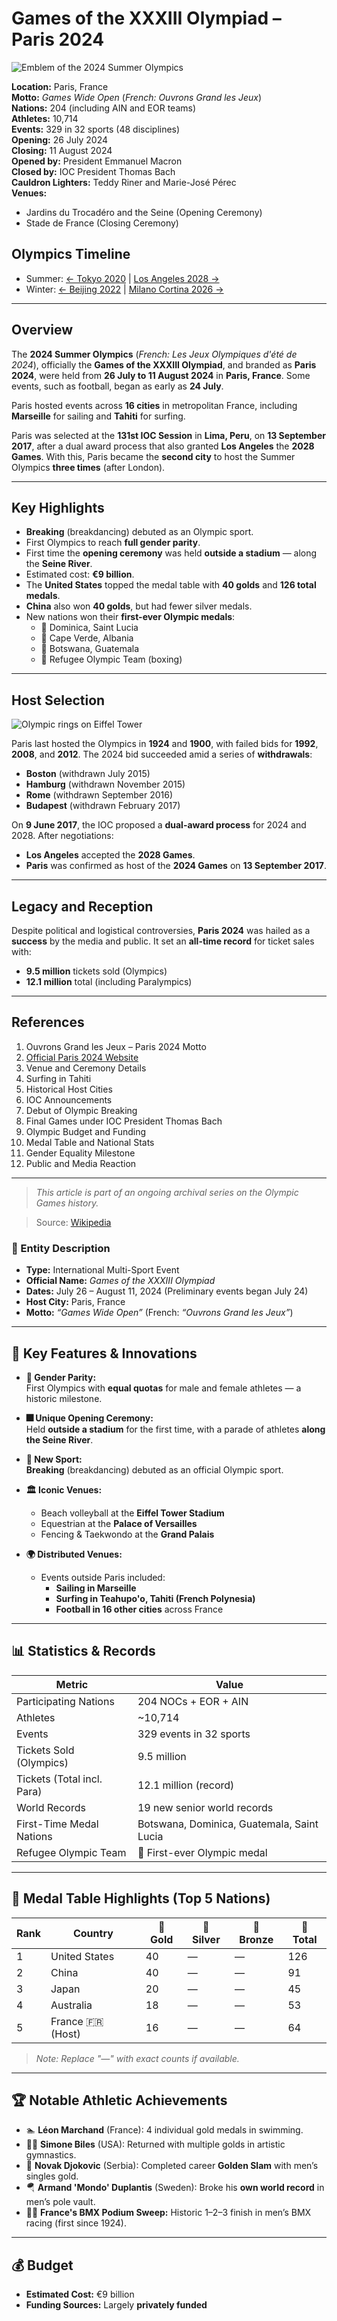 
# Games of the XXXIII Olympiad – Paris 2024

![Emblem of the 2024 Summer Olympics](#)

**Location:** Paris, France  
**Motto:** _Games Wide Open_ (_French: Ouvrons Grand les Jeux_)  
**Nations:** 204 (including AIN and EOR teams)  
**Athletes:** 10,714  
**Events:** 329 in 32 sports (48 disciplines)  
**Opening:** 26 July 2024  
**Closing:** 11 August 2024  
**Opened by:** President Emmanuel Macron  
**Closed by:** IOC President Thomas Bach  
**Cauldron Lighters:** Teddy Riner and Marie-José Pérec  
**Venues:**  
- Jardins du Trocadéro and the Seine (Opening Ceremony)  
- Stade de France (Closing Ceremony)

## Olympics Timeline

- Summer: [← Tokyo 2020](#) | [Los Angeles 2028 →](#)  
- Winter: [← Beijing 2022](#) | [Milano Cortina 2026 →](#)  

---

## Overview

The **2024 Summer Olympics** (_French: Les Jeux Olympiques d'été de 2024_), officially the **Games of the XXXIII Olympiad**, and branded as **Paris 2024**, were held from **26 July to 11 August 2024** in **Paris, France**. Some events, such as football, began as early as **24 July**.

Paris hosted events across **16 cities** in metropolitan France, including **Marseille** for sailing and **Tahiti** for surfing.

Paris was selected at the **131st IOC Session** in **Lima, Peru**, on **13 September 2017**, after a dual award process that also granted **Los Angeles** the **2028 Games**. With this, Paris became the **second city** to host the Summer Olympics **three times** (after London).

---

## Key Highlights

- **Breaking** (breakdancing) debuted as an Olympic sport.
- First Olympics to reach **full gender parity**.
- First time the **opening ceremony** was held **outside a stadium** — along the **Seine River**.
- Estimated cost: **€9 billion**.
- The **United States** topped the medal table with **40 golds** and **126 total medals**.
- **China** also won **40 golds**, but had fewer silver medals.
- New nations won their **first-ever Olympic medals**:  
  - 🥇 Dominica, Saint Lucia  
  - 🥇 Cape Verde, Albania  
  - 🥇 Botswana, Guatemala  
  - 🥉 Refugee Olympic Team (boxing)

---

## Host Selection

![Olympic rings on Eiffel Tower](#)

Paris last hosted the Olympics in **1924** and **1900**, with failed bids for **1992**, **2008**, and **2012**. The 2024 bid succeeded amid a series of **withdrawals**:

- **Boston** (withdrawn July 2015)
- **Hamburg** (withdrawn November 2015)
- **Rome** (withdrawn September 2016)
- **Budapest** (withdrawn February 2017)

On **9 June 2017**, the IOC proposed a **dual-award process** for 2024 and 2028. After negotiations:

- **Los Angeles** accepted the **2028 Games**.
- **Paris** was confirmed as host of the **2024 Games** on **13 September 2017**.

---

## Legacy and Reception

Despite political and logistical controversies, **Paris 2024** was hailed as a **success** by the media and public. It set an **all-time record** for ticket sales with:

- **9.5 million** tickets sold (Olympics)
- **12.1 million** total (including Paralympics)

---

## References

1. Ouvrons Grand les Jeux – Paris 2024 Motto  
2. [Official Paris 2024 Website](https://www.paris2024.org)  
3. Venue and Ceremony Details  
4. Surfing in Tahiti  
5. Historical Host Cities  
6. IOC Announcements  
7. Debut of Olympic Breaking  
8. Final Games under IOC President Thomas Bach  
9. Olympic Budget and Funding  
10. Medal Table and National Stats  
11. Gender Equality Milestone  
12. Public and Media Reaction

---

> _This article is part of an ongoing archival series on the Olympic Games history._



> Source: [Wikipedia](https://en.wikipedia.org)


### 🧾 Entity Description

- **Type:** International Multi-Sport Event  
- **Official Name:** *Games of the XXXIII Olympiad*  
- **Dates:** July 26 – August 11, 2024 (Preliminary events began July 24)  
- **Host City:** Paris, France  
- **Motto:** _“Games Wide Open”_ (French: _“Ouvrons Grand les Jeux”_)

---

## 🌟 Key Features & Innovations

- **👥 Gender Parity:**  
  First Olympics with **equal quotas** for male and female athletes — a historic milestone.

- **🎆 Unique Opening Ceremony:**  
  Held **outside a stadium** for the first time, with a parade of athletes **along the Seine River**.

- **🕺 New Sport:**  
  **Breaking** (breakdancing) debuted as an official Olympic sport.

- **🏛️ Iconic Venues:**  
  - Beach volleyball at the **Eiffel Tower Stadium**  
  - Equestrian at the **Palace of Versailles**  
  - Fencing & Taekwondo at the **Grand Palais**

- **🌍 Distributed Venues:**  
  - Events outside Paris included:
    - **Sailing in Marseille**  
    - **Surfing in Teahupo'o, Tahiti (French Polynesia)**  
    - **Football in 16 other cities** across France

---

## 📊 Statistics & Records

| Metric                       | Value                         |
|-----------------------------|-------------------------------|
| Participating Nations       | 204 NOCs + EOR + AIN          |
| Athletes                    | ~10,714                       |
| Events                      | 329 events in 32 sports       |
| Tickets Sold (Olympics)     | 9.5 million                   |
| Tickets (Total incl. Para)  | 12.1 million (record)         |
| World Records               | 19 new senior world records   |
| First-Time Medal Nations    | Botswana, Dominica, Guatemala, Saint Lucia |
| Refugee Olympic Team        | 🥉 First-ever Olympic medal    |

---

## 🥇 Medal Table Highlights (Top 5 Nations)

| Rank | Country         | 🥇 Gold | 🥈 Silver | 🥉 Bronze | 🏅 Total |
|------|-----------------|---------|-----------|-----------|----------|
| 1    | United States   | 40      | —         | —         | 126      |
| 2    | China           | 40      | —         | —         | 91       |
| 3    | Japan           | 20      | —         | —         | 45       |
| 4    | Australia       | 18      | —         | —         | 53       |
| 5    | France 🇫🇷 (Host)| 16      | —         | —         | 64       |

> _Note: Replace "—" with exact counts if available._

---

## 🏆 Notable Athletic Achievements

- 🏊 **Léon Marchand** (France): 4 individual gold medals in swimming.
- 🤸‍♀️ **Simone Biles** (USA): Returned with multiple golds in artistic gymnastics.
- 🎾 **Novak Djokovic** (Serbia): Completed career **Golden Slam** with men’s singles gold.
- 🪂 **Armand 'Mondo' Duplantis** (Sweden): Broke his **own world record** in men’s pole vault.
- 🚴‍♂️ **France's BMX Podium Sweep:** Historic 1–2–3 finish in men’s BMX racing (first since 1924).

---

## 💰 Budget

- **Estimated Cost:** €9 billion  
- **Funding Sources:** Largely **privately funded**

